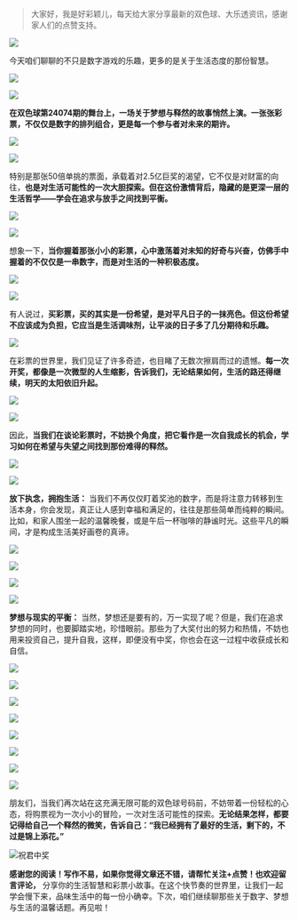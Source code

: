 > 大家好，我是好彩颖儿，每天给大家分享最新的双色球、大乐透资讯，感谢家人们的点赞支持。

![](https://cdn.jsdelivr.net/gh/wangwenjie1314/PicCDN/2024-6-20/1718847632947-image.png)


今天咱们聊聊的不只是数字游戏的乐趣，更多的是关于生活态度的那份智慧。


![](https://cdn.jsdelivr.net/gh/wangwenjie1314/PicCDN/2024-6-30/1719732184238-image.png)


![](https://cdn.jsdelivr.net/gh/wangwenjie1314/PicCDN/2024-6-30/1719732994803-image.png)

**在双色球第24074期的舞台上，一场关于梦想与释然的故事悄然上演。一张张彩票，不仅仅是数字的排列组合，更是每一个参与者对未来的期许。**


![](https://cdn.jsdelivr.net/gh/wangwenjie1314/PicCDN/2024-6-30/1719732198622-image.png)


![](https://cdn.jsdelivr.net/gh/wangwenjie1314/PicCDN/2024-6-30/1719732209463-image.png)

特别是那张50倍单挑的票面，承载着对2.5亿巨奖的渴望，它不仅是对财富的向往，**也是对生活可能性的一次大胆探索。但在这份激情背后，隐藏的是更深一层的生活哲学——学会在追求与放手之间找到平衡。**


![](https://cdn.jsdelivr.net/gh/wangwenjie1314/PicCDN/2024-6-30/1719732217232-image.png)


![](https://cdn.jsdelivr.net/gh/wangwenjie1314/PicCDN/2024-6-30/1719732225622-image.png)


想象一下，**当你握着那张小小的彩票，心中激荡着对未知的好奇与兴奋，仿佛手中握着的不仅仅是一串数字，而是对生活的一种积极态度。**


![](https://cdn.jsdelivr.net/gh/wangwenjie1314/PicCDN/2024-6-30/1719732243325-image.png)

![](https://cdn.jsdelivr.net/gh/wangwenjie1314/PicCDN/2024-6-30/1719733061054-image.png)



有人说过，**买彩票，买的其实是一份希望，是对平凡日子的一抹亮色。但这份希望不应该成为负担，它应当是生活调味剂，让平淡的日子多了几分期待和乐趣。**


![](https://cdn.jsdelivr.net/gh/wangwenjie1314/PicCDN/2024-6-30/1719732262787-image.png)



在彩票的世界里，我们见证了许多奇迹，也目睹了无数次擦肩而过的遗憾。**每一次开奖，都像是一次微型的人生缩影，告诉我们，无论结果如何，生活的路还得继续，明天的太阳依旧升起。**



![](https://cdn.jsdelivr.net/gh/wangwenjie1314/PicCDN/2024-6-30/1719733020928-image.png)



![](https://cdn.jsdelivr.net/gh/wangwenjie1314/PicCDN/2024-6-30/1719733133227-image.png)



因此，**当我们在谈论彩票时，不妨换个角度，把它看作是一次自我成长的机会，学习如何在希望与失望之间找到那份难得的释然。**


![](https://cdn.jsdelivr.net/gh/wangwenjie1314/PicCDN/2024-6-30/1719733165040-image.png)



![](https://cdn.jsdelivr.net/gh/wangwenjie1314/PicCDN/2024-6-30/1719733183451-image.png)


**放下执念，拥抱生活：** 当我们不再仅仅盯着奖池的数字，而是将注意力转移到生活本身，你会发现，真正让人感到幸福和满足的，往往是那些简单而纯粹的瞬间。比如，和家人围坐一起的温馨晚餐，或是午后一杯咖啡的静谧时光。这些平凡的瞬间，才是构成生活美好画卷的真谛。

![](https://cdn.jsdelivr.net/gh/wangwenjie1314/PicCDN/2024-6-30/1719732393180-image.png)


![](https://cdn.jsdelivr.net/gh/wangwenjie1314/PicCDN/2024-6-30/1719733258119-image.png)

![](https://cdn.jsdelivr.net/gh/wangwenjie1314/PicCDN/2024-6-30/1719733241175-image.png)


![](https://cdn.jsdelivr.net/gh/wangwenjie1314/PicCDN/2024-6-30/1719732456587-image.png)


**梦想与现实的平衡：** 当然，梦想还是要有的，万一实现了呢？但是，我们在追求梦想的同时，也要脚踏实地，珍惜眼前。那些为了大奖付出的努力和热情，不妨也用来投资自己，提升自我，这样，即便没有中奖，你也会在这一过程中收获成长和自信。


![](https://cdn.jsdelivr.net/gh/wangwenjie1314/PicCDN/2024-6-30/1719733205882-image.png)

![](https://cdn.jsdelivr.net/gh/wangwenjie1314/PicCDN/2024-6-30/1719733220161-image.png)


![](https://cdn.jsdelivr.net/gh/wangwenjie1314/PicCDN/2024-6-30/1719732468781-image.png)


![](https://cdn.jsdelivr.net/gh/wangwenjie1314/PicCDN/2024-6-30/1719733297488-image.png)

![](https://cdn.jsdelivr.net/gh/wangwenjie1314/PicCDN/2024-6-30/1719733287826-image.png)


![](https://cdn.jsdelivr.net/gh/wangwenjie1314/PicCDN/2024-6-30/1719733327142-image.png)

![](https://cdn.jsdelivr.net/gh/wangwenjie1314/PicCDN/2024-6-30/1719733317049-image.png)


![](https://cdn.jsdelivr.net/gh/wangwenjie1314/PicCDN/2024-6-30/1719733341998-image.png)


朋友们，当我们再次站在这充满无限可能的双色球号码前，不妨带着一份轻松的心态，将购票视为一次小小的冒险，一次对生活可能性的探索。**无论结果怎样，都要记得给自己一个释然的微笑，告诉自己：“我已经拥有了最好的生活，剩下的，不过是锦上添花。”**


![祝君中奖](https://cdn.jsdelivr.net/gh/wangwenjie1314/PicCDN/2024-6-30/1719732628498-image.png)


**感谢您的阅读！写作不易，如果你觉得文章还不错，请帮忙关注+点赞！也欢迎留言评论，** 分享你的生活智慧和彩票小故事。在这个快节奏的世界里，让我们一起学会慢下来，品味生活中的每一份小确幸。下次，咱们继续聊那些关于数字、梦想与生活的温馨话题。再见啦！